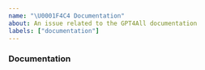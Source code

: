 ```yaml
---
name: "\U0001F4C4 Documentation"
about: An issue related to the GPT4All documentation
labels: ["documentation"]
---
```


### Documentation

<!-- Please describe the issue with the documentation as clearly as possible. -->
